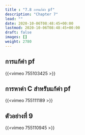 ```yaml
---
title : "7.8 การแก้ค่า pf"
description: "Chapter 7"
lead: ""
date: 2020-10-06T08:48:45+00:00
lastmod: 2020-10-06T08:48:45+00:00
draft: false
images: []
weight: 2780
---
```


## การแก้ค่า pf

{{<vimeo 755103425 >}}

## การหาค่า C สำหรับแก้ค่า pf

{{<vimeo 755111189 >}}

## ตัวอย่างที่ 9
{{<vimeo 755110945 >}}
